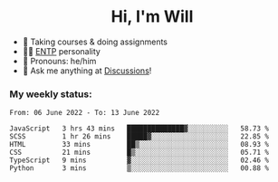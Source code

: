 <h1 align="center">Hi, I'm Will</h1>


-   :seedling: Taking courses & doing assignments
-   :man_scientist: [ENTP](https://www.16personalities.com/entp-personality) personality
-   :man: Pronouns: he/him
-   :thought_balloon: Ask me anything at [Discussions](https://github.com/willjoje/willjoje/discussions/new)!

### My weekly status:
<!--START_SECTION:waka-->

```text
From: 06 June 2022 - To: 13 June 2022

JavaScript   3 hrs 43 mins   ██████████████▓░░░░░░░░░░   58.73 %
SCSS         1 hr 26 mins    █████▓░░░░░░░░░░░░░░░░░░░   22.85 %
HTML         33 mins         ██▒░░░░░░░░░░░░░░░░░░░░░░   08.93 %
CSS          21 mins         █▒░░░░░░░░░░░░░░░░░░░░░░░   05.71 %
TypeScript   9 mins          ▓░░░░░░░░░░░░░░░░░░░░░░░░   02.46 %
Python       3 mins          ▒░░░░░░░░░░░░░░░░░░░░░░░░   00.88 %
```

<!--END_SECTION:waka-->
